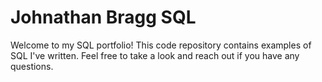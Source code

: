# Johnathan Bragg SQL
Welcome to my SQL portfolio! This code repository contains examples of SQL I've written. Feel free to take a look and reach out if you have any questions. 
